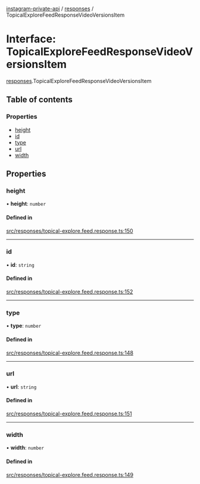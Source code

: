 [instagram-private-api](../../README.md) / [responses](../../modules/responses.md) / TopicalExploreFeedResponseVideoVersionsItem

# Interface: TopicalExploreFeedResponseVideoVersionsItem

[responses](../../modules/responses.md).TopicalExploreFeedResponseVideoVersionsItem

## Table of contents

### Properties

- [height](TopicalExploreFeedResponseVideoVersionsItem.md#height)
- [id](TopicalExploreFeedResponseVideoVersionsItem.md#id)
- [type](TopicalExploreFeedResponseVideoVersionsItem.md#type)
- [url](TopicalExploreFeedResponseVideoVersionsItem.md#url)
- [width](TopicalExploreFeedResponseVideoVersionsItem.md#width)

## Properties

### height

• **height**: `number`

#### Defined in

[src/responses/topical-explore.feed.response.ts:150](https://github.com/Nerixyz/instagram-private-api/blob/b3351b9/src/responses/topical-explore.feed.response.ts#L150)

___

### id

• **id**: `string`

#### Defined in

[src/responses/topical-explore.feed.response.ts:152](https://github.com/Nerixyz/instagram-private-api/blob/b3351b9/src/responses/topical-explore.feed.response.ts#L152)

___

### type

• **type**: `number`

#### Defined in

[src/responses/topical-explore.feed.response.ts:148](https://github.com/Nerixyz/instagram-private-api/blob/b3351b9/src/responses/topical-explore.feed.response.ts#L148)

___

### url

• **url**: `string`

#### Defined in

[src/responses/topical-explore.feed.response.ts:151](https://github.com/Nerixyz/instagram-private-api/blob/b3351b9/src/responses/topical-explore.feed.response.ts#L151)

___

### width

• **width**: `number`

#### Defined in

[src/responses/topical-explore.feed.response.ts:149](https://github.com/Nerixyz/instagram-private-api/blob/b3351b9/src/responses/topical-explore.feed.response.ts#L149)
